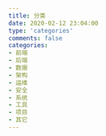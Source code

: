 ```yaml
---
title: 分类
date: 2020-02-12 23:04:00
type: 'categories'
comments: false
categories:
- 前端
- 后端
- 数据
- 架构
- 运维
- 安全
- 系统
- 工具
- 项目
- 其它
---
```

